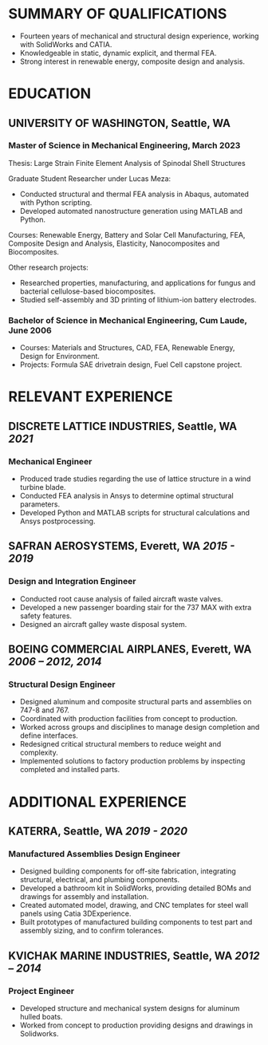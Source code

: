 <!--Notes
Include anything in experience that relates to the current direction as the top under each section
-->

# SUMMARY OF QUALIFICATIONS

<!--- Mechanical engineer with the heart of an inventor, a problem solver with the ability to design and build products. Experienced in bringing products from concept through production, with feedback from the customer and supplier throughout the process. -->
- Fourteen years of mechanical and structural design experience, working with SolidWorks and CATIA.
- Knowledgeable in static, dynamic explicit, and thermal FEA.
- Strong interest in renewable energy, composite design and analysis.
<!-- Experienced in R&D through university lab research.-->
<!-- Proficient in Mandarin Chinese, ready to directly engage with overseas partners.-->

# EDUCATION

## UNIVERSITY OF WASHINGTON, Seattle, WA

### Master of Science in Mechanical Engineering, March 2023

Thesis: Large Strain Finite Element Analysis of Spinodal Shell Structures
<!-- Add description of thesis and other research work-->

Graduate Student Researcher under Lucas Meza:

- Conducted structural and thermal FEA analysis in Abaqus, automated with Python scripting.
- Developed automated nanostructure generation using MATLAB and Python.

Courses: Renewable Energy, Battery and Solar Cell Manufacturing, FEA, Composite Design and Analysis, Elasticity, Nanocomposites and Biocomposites.

Other research projects:

- Researched properties, manufacturing, and applications for fungus and bacterial cellulose-based biocomposites.
- Studied self-assembly and 3D printing of lithium-ion battery electrodes.

### Bachelor of Science in Mechanical Engineering, Cum Laude, June 2006

- Courses: Materials and Structures, CAD, FEA, Renewable Energy, Design for Environment.
- Projects: Formula SAE drivetrain design, Fuel Cell capstone project.

# RELEVANT EXPERIENCE

## DISCRETE LATTICE INDUSTRIES, Seattle, WA&#9;*2021*

### Mechanical Engineer
- Produced trade studies regarding the use of lattice structure in a wind turbine blade.
- Conducted FEA analysis in Ansys to determine optimal structural parameters.
- Developed Python and MATLAB scripts for structural calculations and Ansys postprocessing.

## SAFRAN AEROSYSTEMS, Everett, WA&#9;*2015 - 2019*

### Design and Integration Engineer
<!--
Responsible for structural, mechanical, and fluid system designs; worked on detail designs as well as integration of parts and assemblies into the aircraft with minimal interface information. Collaborated across multiple sites in different countries.-->

- Conducted root cause analysis of failed aircraft waste valves.
- Developed a new passenger boarding stair for the 737 MAX with extra safety features.
- Designed an aircraft galley waste disposal system.
<!-- Coordinated with customers and suppliers.-->

## BOEING COMMERCIAL AIRPLANES, Everett, WA&#9;*2006 – 2012, 2014*

### Structural Design Engineer

- Designed aluminum and composite structural parts and assemblies on 747-8 and 767.
- Coordinated with production facilities from concept to production.
- Worked across groups and disciplines to manage design completion and define interfaces.
- Redesigned critical structural members to reduce weight and complexity.
- Implemented solutions to factory production problems by inspecting completed and installed parts.

# ADDITIONAL EXPERIENCE

## KATERRA, Seattle, WA&#9;*2019 - 2020*

### Manufactured Assemblies Design Engineer

- Designed building components for off-site fabrication, integrating structural, electrical, and plumbing components.
- Developed a bathroom kit in SolidWorks, providing detailed BOMs and drawings for assembly and installation.
- Created automated model, drawing, and CNC templates for steel wall panels using Catia 3DExperience.
- Built prototypes of manufactured building components to test part and assembly sizing, and to confirm tolerances.

## KVICHAK MARINE INDUSTRIES, Seattle, WA&#9;*2012 – 2014*

### Project Engineer

- Developed structure and mechanical system designs for aluminum hulled boats.
- Worked from concept to production providing designs and drawings in Solidworks.
